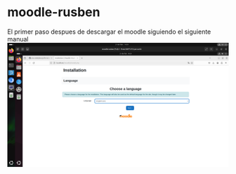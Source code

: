 # moodle-rusben
El primer paso despues de descargar el moodle siguiendo el siguiente manual
![Foto](primerpaso.png)

